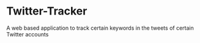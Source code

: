 # Twitter-Tracker
A web based application to track certain keywords in the tweets of certain Twitter accounts
